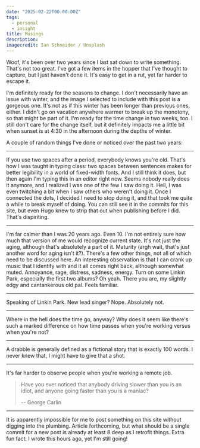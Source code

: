 ```yaml
---
date: "2025-02-22T00:00:00Z"
tags:
  - personal
  - insight
title: Musings
description: 
imagecredit: Ian Schneider / Unsplash
---
```


Woof, it's been over two years since I last sat down to write something. That's not too great. I've got a few items in 
the hopper that I've thought to capture, but I just haven't done it. It's easy to get in a rut, yet far harder to
escape it.

I'm definitely ready for the seasons to change. I don't necessarily have an issue with winter, and the image I selected
to include with this post is a gorgeous one. It's not as if this winter has been longer than previous ones, either. I
didn't go on vacation anywhere warmer to break up the monotony, so that might be part of it. I'm ready for the time 
change in two weeks, too. I still don't care for the change itself, but it definitely impacts me a little bit when 
sunset is at 4:30 in the afternoon during the depths of winter.

A couple of random things I've done or noticed over the past two years:
___

If you use two spaces after a period, everybody knows you're old. That's how I was taught in typing class: two spaces
between sentences makes for better legibility in a world of fixed-width fonts. And I still think it does, but then again
I'm typing this in an editor right now. Seems nobody really does it anymore, and I realized I was one of the few I saw
doing it. Hell, I was even twitching a bit when I saw others who weren't doing it. Once I connected the dots, I decided
I need to stop doing it, and that took me quite a while to break myself of doing. You can still see it in the commits
for this site, but even Hugo knew to strip that out when publishing before I did. That's dispiriting.
___

I'm far calmer than I was 20 years ago. Even 10. I'm not entirely sure how much that version of me would recognize
current state. It's not just the aging, although that's absolutely a part of it. Maturity (argh wait, that's just
another word for aging isn't it?). There's a few other things, not all of which need to be discussed here. An
interesting observation is that I can crank up music that I identify with and it all comes right back, although somewhat
muted. Annoyance, rage, distress, sadness, energy. Turn on some Linkin Park, especially the first two albums? Oh yeah.
There you are, my slightly edgy and cantankerous old pal. Feels familiar.
___

Speaking of Linkin Park. New lead singer? Nope. Absolutely not.
___

Where in the hell does the time go, anyway? Why does it seem like there's such a marked difference on how time passes
when you're working versus when you're not?
___

A drabble is generally defined as a fictional story that is exactly 100 words. I never knew that, I might have to give
that a shot.
___

It's far harder to observe people when you're working a remote job.

> Have you ever noticed that anybody driving slower than you is an idiot, and
> anyone going faster than you is a maniac?
>
> -- George Carlin
___

It is apparently impossible for me to post something on this site without digging into the plumbing. Article
forthcoming, but what should be a single commit for a new post is already at least 8 deep as I retrofit things. Extra
fun fact: I wrote this hours ago, yet I'm still going!